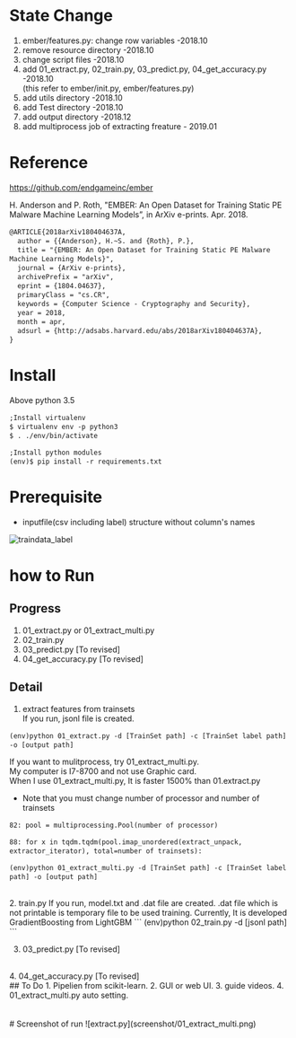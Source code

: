# State Change
1. ember/features.py: change row variables -2018.10  
2. remove resource directory -2018.10  
3. change script files -2018.10  
4. add 01_extract.py, 02_train.py, 03_predict.py, 04_get_accuracy.py  -2018.10   
(this refer to ember/init.py, ember/features.py)
5. add utils directory  -2018.10 
6. add Test directory  -2018.10 
7. add output directory -2018.12   
8. add multiprocess job of extracting freature - 2019.01
  
  
# Reference
https://github.com/endgameinc/ember  

H. Anderson and P. Roth, "EMBER: An Open Dataset for Training Static PE Malware Machine Learning Models”, in ArXiv e-prints. Apr. 2018.  

```
@ARTICLE{2018arXiv180404637A,  
  author = {{Anderson}, H.~S. and {Roth}, P.},  
  title = "{EMBER: An Open Dataset for Training Static PE Malware Machine Learning Models}",  
  journal = {ArXiv e-prints},  
  archivePrefix = "arXiv",  
  eprint = {1804.04637},  
  primaryClass = "cs.CR",  
  keywords = {Computer Science - Cryptography and Security},  
  year = 2018,  
  month = apr,  
  adsurl = {http://adsabs.harvard.edu/abs/2018arXiv180404637A},  
}  
```  
  
# Install
Above python 3.5    
```
;Install virtualenv
$ virtualenv env -p python3
$ . ./env/bin/activate
```
  
```
;Install python modules
(env)$ pip install -r requirements.txt
```

# Prerequisite
* inputfile(csv including label) structure without column's names  

![traindata_label](screenshot/traindata_label.png)

# how to Run
## Progress
1. 01_extract.py or 01_extract_multi.py 
2. 02_train.py
3. 03_predict.py [To revised]
4. 04_get_accuracy.py [To revised]

## Detail
1. extract features from trainsets  
If you run, jsonl file is created.
```
(env)python 01_extract.py -d [TrainSet path] -c [TrainSet label path] -o [output path]
```

    
If you want to mulitprocess, try 01_extract_multi.py.  
My computer is I7-8700 and not use Graphic card.  
When I use 01_extract_multi.py, It is faster 1500% than 01.extract.py  

* Note that you must change number of processor and number of trainsets  
```
82: pool = multiprocessing.Pool(number of processor)
```
```
88: for x in tqdm.tqdm(pool.imap_unordered(extract_unpack, extractor_iterator), total=number of trainsets):
```

```
(env)python 01_extract_multi.py -d [TrainSet path] -c [TrainSet label path] -o [output path]
```
<br /> 
2. train.py  
If you run, model.txt and .dat file are created.   
.dat file which is not printable is temporary file to be used training.  
Currently, It is developed GradientBoosting from LightGBM  
```
(env)python 02_train.py -d [jsonl path]
``` 

3. 03_predict.py [To revised]
<br />  
4. 04_get_accuracy.py [To revised]
<br />
## To Do
1. Pipelien from scikit-learn.
2. GUI or web UI.
3. guide videos.
4. 01_extract_multi.py auto setting.
<br />  
<br />  
<br />  
# Screenshot of run
![extract.py](screenshot/01_extract_multi.png)